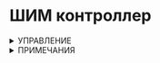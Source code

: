 # ШИМ контроллер

<details>
<summary>УПРАВЛЕНИЕ</summary>
  - кнопками ВЛЕВО-ВПРАВО выбираем режим работы (ШИМ или АЦП)
  - нажатием кнопки ОК подтверждаем выбор
  ### В РЕЖИМЕ ШИМ
  - передвигаемся по меню кнопками ВВЕРХ-ВНИЗ
  - кнопкой ОК подтверждаем и переходим в режим настройки выбранного ШИМ-канала
  - кнопками ВПРАВО-ВЛЕВО настраиваем ШИМ (доступно от 10 до 255)
  - кнопкой ОК выходим в режим навигации по меню
  - ожновременным нажатием кнопки ОК и любой другой кнопки выходим в главное меню (выбора режима работы)
  ### В РЕЖИМЕ АЦП
  - нажатием кнопки ОК выходим в главное меню (выбора режима работы)
</details>

<details>
  <summary>ПРИМЕЧАНИЯ</summary>
  - лучше использовать дисплей OLED128x64 с SPI, т.к. доступно на 2 пина АЦП больше
  - кнопки подключаются к GND без резистора
</details>
